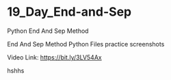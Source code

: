 # 19_Day_End-and-Sep
Python End And Sep Method

End And Sep Method Python Files
practice screenshots

Video Link: https://bit.ly/3LV54Ax

hshhs
